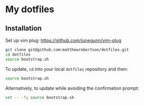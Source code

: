 # My dotfiles

## Installation

Set up vim plug: https://github.com/junegunn/vim-plug

```bash
git clone git@github.com:matthewrobertson/dotfiles.git
cd dotfiles
source bootstrap.sh
```

To update, `cd` into your local `dotfiles` repository and then:

```bash
source bootstrap.sh
```

Alternatively, to update while avoiding the confirmation prompt:

```bash
set -- -f; source bootstrap.sh
```

